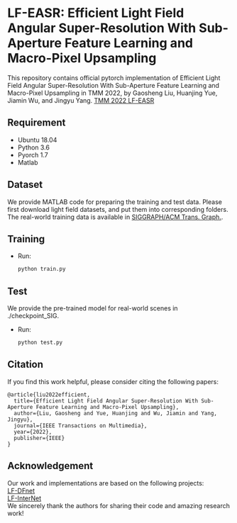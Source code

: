 # LF-EASR: Efficient Light Field Angular Super-Resolution With Sub-Aperture Feature Learning and Macro-Pixel Upsampling

This repository contains official pytorch implementation of Efficient Light Field Angular Super-Resolution With Sub-Aperture Feature Learning and Macro-Pixel Upsampling in TMM 2022, by Gaosheng Liu, Huanjing Yue, Jiamin Wu, and Jingyu Yang. [TMM 2022 LF-EASR](https://ieeexplore.ieee.org/document/9915519)

## Requirement
* Ubuntu 18.04
* Python 3.6
* Pyorch 1.7
* Matlab

## Dataset
We provide MATLAB code for preparing the training and test data. Please first download light field datasets, and put them into corresponding folders. The real-world training data is available in [SIGGRAPH/ACM Trans. Graph.](https://cseweb.ucsd.edu/~viscomp/projects/LF/papers/SIGASIA16/).

## Training
* Run:
  ```python
  python train.py
## Test
We provide the pre-trained model for real-world scenes in ./checkpoint_SIG. 
* Run:
  ```python
  python test.py

## Citation
If you find this work helpful, please consider citing the following papers:<br> 
```Citation
@article{liu2022efficient,
  title={Efficient Light Field Angular Super-Resolution With Sub-Aperture Feature Learning and Macro-Pixel Upsampling},
  author={Liu, Gaosheng and Yue, Huanjing and Wu, Jiamin and Yang, Jingyu},
  journal={IEEE Transactions on Multimedia},
  year={2022},
  publisher={IEEE}
}
```
## Acknowledgement
Our work and implementations are based on the following projects: <br> 
[LF-DFnet](https://github.com/YingqianWang/LF-DFnet)<br> 
[LF-InterNet](https://github.com/YingqianWang/LF-InterNet)<br> 
We sincerely thank the authors for sharing their code and amazing research work!
